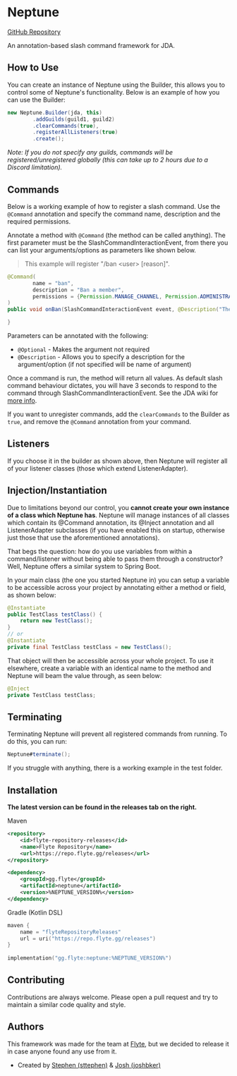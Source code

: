 # Neptune

[GitHub Repository](https://github.com/flytegg/neptune)

An annotation-based slash command framework for JDA.

## How to Use

You can create an instance of Neptune using the Builder, this allows you to control some of Neptune's functionality. Below is an example of how you can use the Builder:
```java
new Neptune.Builder(jda, this)
        .addGuilds(guild1, guild2)
        .clearCommands(true),
        .registerAllListeners(true)
        .create();
```

*Note: If you do not specify any guilds, commands will be registered/unregistered globally (this can take up to 2 hours due to a Discord limitation).*

## Commands
Below is a working example of how to register a slash command. Use the `@Command` annotation and specify the command name, description and the required permissions.

Annotate a method with `@Command` (the method can be called anything). The first parameter must be the SlashCommandInteractionEvent, from there you can list your arguments/options as parameters like shown below.

> This example will register "/ban &lt;user> [reason]".

```java
@Command(
        name = "ban",
        description = "Ban a member",
        permissions = {Permission.MANAGE_CHANNEL, Permission.ADMINISTRATOR}
)
public void onBan(SlashCommandInteractionEvent event, @Description("The user you wish to mute") User user, @Optional String reason) {

}
```
Parameters can be annotated with the following:
* `@Optional` - Makes the argument not required
* `@Description` - Allows you to specify a description for the argument/option (if not specified will be name of argument)

Once a command is run, the method will return all values. As default slash command behaviour dictates, you will have 3 seconds to respond to the command through SlashCommandInteractionEvent. See the JDA wiki for [more info](https://github.com/DV8FromTheWorld/JDA/wiki/Interactions).

If you want to unregister commands, add the `clearCommands` to the Builder as `true`, and remove the `@Command` annotation from your command.

## Listeners

If you choose it in the builder as shown above, then Neptune will register all of your listener classes (those which extend ListenerAdapter).


## Injection/Instantiation
Due to limitations beyond our control, you **cannot create your own instance of a class which Neptune has**. Neptune will manage instances of all classes which contain its @Command annotation, its @Inject annotation and all ListenerAdapter subclasses (if you have enabled this on startup, otherwise just those that use the aforementioned annotations).

That begs the question: how do you use variables from within a command/listener without being able to pass them through a constructor? Well, Neptune offers a similar system to Spring Boot.

In your main class (the one you started Neptune in) you can setup a variable to be accessible across your project by annotating either a method or field, as shown below:

```java
@Instantiate
public TestClass testClass() {
    return new TestClass();
}
// or
@Instantiate
private final TestClass testClass = new TestClass();
```
That object will then be accessible across your whole project. To use it elsewhere, create a variable with an identical name to the method and Neptune will beam the value through, as seen below:
```java
@Inject
private TestClass testClass;
```

## Terminating

Terminating Neptune will prevent all registered commands from running. To do this, you can run:
```java
Neptune#terminate();
```

If you struggle with anything, there is a working example in the test folder.

## Installation

**The latest version can be found in the releases tab on the right.**

Maven
```xml
<repository>
    <id>flyte-repository-releases</id>
    <name>Flyte Repository</name>
    <url>https://repo.flyte.gg/releases</url>
</repository>
```  
```xml
<dependency>
    <groupId>gg.flyte</groupId>
    <artifactId>neptune</artifactId>
    <version>%NEPTUNE_VERSION%</version>
</dependency>
```

Gradle (Kotlin DSL)
```kt
maven {
    name = "flyteRepositoryReleases"
    url = uri("https://repo.flyte.gg/releases")
}
        
implementation("gg.flyte:neptune:%NEPTUNE_VERSION%")
```  

## Contributing

Contributions are always welcome. Please open a pull request and try to maintain a similar code quality and style.


## Authors

This framework was made for the team at [Flyte](https://flyte.gg), but we decided to release it in case anyone found any use from it.



- Created by [Stephen (sttephen)](https://github.com/sttephen) & [Josh (joshbker)](https://github.com/joshbker)
